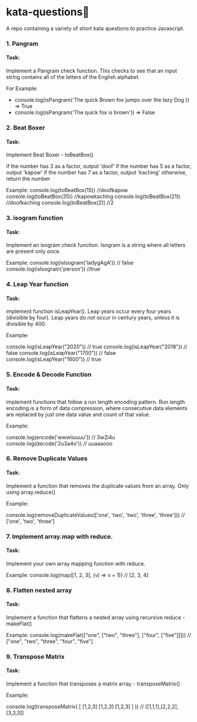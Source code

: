 # kata-questions🤺

A repo containing a variety of short kata questions to practice Javascript.

### 1. Pangram

#### Task:

Implement a Pangram check function. This checks to see that an input string contains all of the letters of the English alphabet.

For Example:

- console.log(isPangram('The quick Brown fox jumps over the lazy Dog )) => True
- console.log(isPangram('The quick fox is brown')) => False

### 2. Beat Boxer

#### Task:

Implement Beat Boxer - toBeatBox()

if the number has 3 as a factor, output 'doof'
if the number has 5 as a factor, output 'kapow'
if the number has 7 as a factor, output 'kaching'
otherwise, return the number

Example:
console.log(toBeatBox(15)) //doofkapow
console.log(toBeatBox(35)) //kapowkaching
console.log(toBeatBox(21)) //doofkaching
console.log(toBeatBox(2)) //2

### 3. isogram function

#### Task:

Implement an isogram check function. Isogram is a string where all letters are present only once.

Example:
console.log(isIsogram('ladygAgA')) // false
console.log(isIsogram('person')) //true

### 4. Leap Year function

#### Task:

implement function isLeapYear(). Leap years occur every four years (divisible by four).
Leap years do not occur in century years, unless it is divisible by 400.

Example:

console.log(isLeapYear("2020")) // true
console.log(isLeapYear("2018")) // false
console.log(isLeapYear("1700")) // false
console.log(isLeapYear("1600")) // true

### 5. Encode & Decode Function

#### Task:

implement functions that follow a run length encoding pattern. Run length encoding is a form of data compression, where consecutive data elements are replaced by just one data value and count of that value.

Example:

console.log(encode('wwwiiuuuu')) // 3w2i4u
console.log(decode('2u3a4o')) // uuaaaooo

### 6. Remove Duplicate Values

#### Task:

Implement a function that removes the duplicate values from an array. Only using array.reduce()

Example:

console.log(removeDuplicateValues(['one', 'two', 'two', 'three', 'three']))
// ['one', 'two', 'three']

### 7. Implement array.map with reduce.

#### Task:

Implement your own array mapping function with reduce.

Example:
console.log(map([1, 2, 3], (v) => v + 1)) // [2, 3, 4]

### 8. Flatten nested array

#### Task:

Implement a function that flattens a nested array using recursive reduce - makeFlat()

Example:
console.log(makeFlat(["one", ["two", "three"], ["four", ["five"]]])) // ["one", "two", "three", "four", "five"]

### 9. Transpose Matrix

#### Task:

Implement a function that transposes a matrix array - transposeMatrix()

Example:

console.log(transposeMatrix(
[
[1,2,3]
[1,2,3]
[1,2,3]
]
)) // [[1,1,1],[2,2,2],[3,3,3]]
